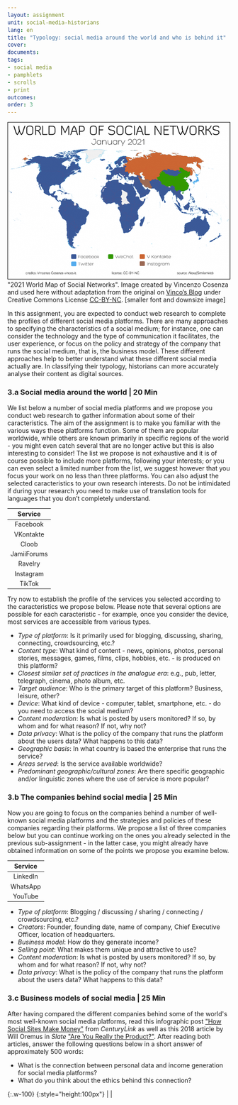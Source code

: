 ```yaml
---
layout: assignment
unit: social-media-historians
lang: en
title: "Typology: social media around the world and who is behind it"
cover:
documents:
tags:
- social media
- pamphlets
- scrolls
- print
outcomes:
order: 3
---
```

![typology](../../assets/images/social-media/typology.png)
"2021 World Map of Social Networks". Image created by Vincenzo Cosenza and used here without adaptation from the original on [Vinco’s Blog](https://vincos.it/world-map-of-social-networks/) under Creative Commons License [CC-BY-NC](https://creativecommons.org/licenses/by-nc/2.0/). [smaller font and downsize image]

In this assignment, you are expected to conduct web research to complete <!--understand--> the profiles of different social media platforms. There are many approaches to specifying the characteristics of a social medium; for instance, one can consider the technology and the type of communication it facilitates, the user experience, or focus on the policy and strategy of the company that runs the social medium, that is, the business model. These different approaches help to better understand what these different social media actually are. In classifying their typology, historians can more accurately analyse their content as digital sources.


<!-- more -->
<!-- briefing-student -->

### 3.a Social media around the world | 20 Min

<!-- section-contents -->

We list below a number of social media platforms and we propose you conduct web research to gather information about some of their caracteristics. The aim of the assignment is to make you familiar with the various ways these platforms function. Some of them are popular worldwide, while others are known primarily in specific regions of the world - you might even catch several that are no longer active but this is also interesting to consider! The list we propose is not exhaustive and it is of course possible to include more platforms, following your interests; or you can even select a limited number from the list, we suggest however that you focus your work on no less than three platforms. You can also adjust the selected caracteristics to your own research interests. Do not be intimidated if during your research you need to make use of translation tools for languages that you don’t completely understand.


| Service |
|:--------:|
| Facebook	|
| VKontakte |
| Cloob |
| JamiiForums | 
| Ravelry | 
| Instagram |
| TikTok |

Try now to establish the profile of the services you selected according to the caracteristics we propose below. Please note that several options are possible for each caracteristic - for example, once you consider the device, most services are accessible from various types.  

- *Type of platform*: Is it primarily used for blogging, discussing, sharing, connecting, crowdsourcing, etc.?
- *Content type*: What kind of content - news, opinions, photos, personal stories, messages, games, films, clips, hobbies, etc. - is produced on this platform?
- *Closest similar set of practices in the analogue era*: e.g., pub, letter, telegraph, cinema, photo album, etc.
- *Target audience*: Who is the primary target of this platform? Business, leisure, other?
- *Device*: What kind of device - computer, tablet, smartphone, etc. - do you need to access the social medium?
- *Content moderation*: Is what is posted by users monitored? If so, by whom and for what reason? If not, why not?
- *Data privacy*: What is the policy of the company that runs the platform about the users data? What happens to this data?
- *Geographic basis*: In what country is based the enterprise that runs the service?   
- *Areas served*: Is the service available worldwide?   
- *Predominant geographic/cultural zones*: Are there specific geographic and/or linguistic zones where the use of service is more popular?  


<!-- section -->

### 3.b The companies behind social media | 25 Min
<!-- section-contents -->

Now you are going to focus on the companies behind a number of well-known social media platforms and the  strategies and policies of these companies regarding their platforms. We propose a list of three companies below but you can continue working on the ones you already selected in the previous sub-assignment - in the latter case, you might already have obtained information on some of the points we propose you examine below. 

| Service |  
|:--------:|
| LinkedIn |
| WhatsApp |
| YouTube |

- *Type of platform*: Blogging / discussing / sharing / connecting / crowdsourcing, etc.?
- *Creators*: Founder, founding date, name of company, Chief Executive Officer, location of headquarters.
- *Business model*: How do they generate income?
- *Selling point*: What makes them unique and attractive to use?
- *Content moderation*: Is what is posted by users monitored? If so, by whom and for what reason? If not, why not?
- *Data privacy*: What is the policy of the company that runs the platform about the users data? What happens to this data?

<!-- section -->

### 3.c Business models of social media | 25 Min
<!-- section-contents -->

After having compared the different companies behind some of the world's most well-known social media platforms, read this infographic post  ["How Social Sites Make Money"](https://www.getcenturylink.com/how-social-sites-make-money) from *CenturyLink* as well as this 2018 article by Will Oremus in *Slate* ["Are You Really the Product?"](https://slate.com/technology/2018/04/are-you-really-facebooks-product-the-history-of-a-dangerous-idea.html). After reading both articles, answer the following questions below in a short answer of approximately 500 words:
- What is the connection between personal data and income generation for social media platforms?
- What do you think about the ethics behind this connection?

{:.w-100}
{:style="height:100px"}
| |

<!-- briefing-teacher -->
